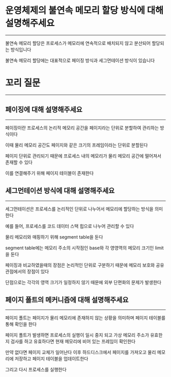 # 운영체제의 불연속 메모리 할당 방식에 대해 설명해주세요

---

불연속 메모리 할당은 프로세스가 메모리에 연속적으로 배치되지 않고 분산되어 할당되는 방식입니다   

불연속 메모리 할당에는 대표적으로 페이징 방식과 세그먼테이션 방식이 있습니다

# 꼬리 질문

---

## 페이징에 대해 설명해주세요

--- 

페이징이란 프로세스의 논리적 메모리 공간을 페이지라는 단위로 분할하여 관리하는 방식이다 

이때 물리 메모리 공간도 페이지와 같은 크기의 프레임이라는 단위로 분할된다

페이지 단위로 관리되기 때문에 프로세스 내의 메모리가 물리 메모리 공간에 떨어져서 존재할 수 있다

이를 연결해주기 위해 페이지 테이블이 존재한다

## 세그먼테이션 방식에 대해 설명해주세요

---

세그먼테이션은 프로세스를 논리적인 단위로 나누어서 메모리에 할당하는 방식을 의미한다

예를 들어, 프로세스를 코드 데이터 스택 힙으로 나누어 관리할 수 있다

물리 메모리와 매핑하기 위해 segment table을 둔다

segment table에는 메모리 주소의 시작점인 base와 각 영영역의 메모리 크기인 limit을 둔다

페이징과 비교하였을때의 장점은 논리적인 단위로 구분하기 때문에 메모리 보호와 공유 관점에서의 장점이 있다

단점으로는 각각의 영역 크기가 일정하지 않기 때문에 외부 단편화의 문제가 발생한다

## 페이지 폴트의 메커니즘에 대해 설명해주세요

---

페이지 폴트는 페이지가 물리 메모리에 존재하지 않는 상황을 의미하며 페이지 테이블를 통해 확인을 한다

페이지 폴트가 발생하면 프로세스의 실행이 일시 중지 되고 가상 메모리 주소가 유효한지 검사를 하고 유효하다면 현재 메모리에 비어 있는 프레임이 확인한다

만약 없다면 페이지 교체가 일어난다 이후 하드디스크에서 페이지를 가져오고 물리 메모리에 저장하고 페이지 테이블을 업데이트한다

그리고 다시 프로세스를 실행한다
